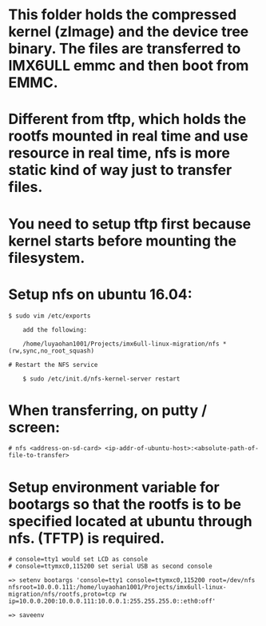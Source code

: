 # This folder holds the compressed kernel (zImage) and the device tree binary. The files are transferred to IMX6ULL emmc and then boot from EMMC.
# Different from tftp, which holds the rootfs mounted in real time and use resource in real time, nfs is more static kind of way just to transfer files.
# You need to setup tftp first because kernel starts before mounting the filesystem.

# Setup nfs on ubuntu 16.04:

	$ sudo vim /etc/exports

		add the following:

		/home/luyaohan1001/Projects/imx6ull-linux-migration/nfs *(rw,sync,no_root_squash)

	# Restart the NFS service

		$ sudo /etc/init.d/nfs-kernel-server restart

# When transferring, on putty / screen:

	# nfs <address-on-sd-card> <ip-addr-of-ubuntu-host>:<absolute-path-of-file-to-transfer>

# Setup environment variable for bootargs so that the rootfs is to be specified located at ubuntu through nfs. (TFTP) is required.

	# console=tty1 would set LCD as console
	# console=ttymxc0,115200 set serial USB as second console

	=> setenv bootargs 'console=tty1 console=ttymxc0,115200 root=/dev/nfs nfsroot=10.0.0.111:/home/luyaohan1001/Projects/imx6ull-linux-migration/nfs/rootfs,proto=tcp rw ip=10.0.0.200:10.0.0.111:10.0.0.1:255.255.255.0::eth0:off'

	=> saveenv

	


